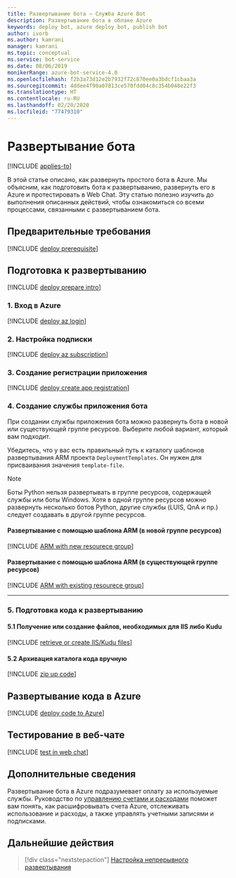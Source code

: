 ```yaml
---
title: Развертывание бота — Служба Azure Bot
description: Развертывание бота в облаке Azure
keywords: deploy bot, azure deploy bot, publish bot
author: ivorb
ms.author: kamrani
manager: kamrani
ms.topic: conceptual
ms.service: bot-service
ms.date: 08/06/2019
monikerRange: azure-bot-service-4.0
ms.openlocfilehash: f2b3a73d12e2b7932f72c870ee0a3bdcf1cbaa3a
ms.sourcegitcommit: 4ddee4f90a07813ce570fdd04c8c354b048e22f3
ms.translationtype: HT
ms.contentlocale: ru-RU
ms.lasthandoff: 02/20/2020
ms.locfileid: "77479310"
---
```

# <a name="deploy-your-bot"></a>Развертывание бота

[!INCLUDE [applies-to](./includes/applies-to.md)]

В этой статье описано, как развернуть простого бота в Azure. Мы объясним, как подготовить бота к развертыванию, развернуть его в Azure и протестировать в Web Chat. Эту статью полезно изучить до выполнения описанных действий, чтобы ознакомиться со всеми процессами, связанными с развертыванием бота.

## <a name="prerequisites"></a>Предварительные требования

[!INCLUDE [deploy prerequisite](~/includes/deploy/snippet-prerequisite.md)]

## <a name="prepare-for-deployment"></a>Подготовка к развертыванию

[!INCLUDE [deploy prepare intro](~/includes/deploy/snippet-prepare-deploy-intro.md)]

### <a name="1-login-to-azure"></a>1. Вход в Azure

[!INCLUDE [deploy az login](~/includes/deploy/snippet-az-login.md)]

### <a name="2-set-the-subscription"></a>2. Настройка подписки

[!INCLUDE [deploy az subscription](~/includes/deploy/snippet-az-set-subscription.md)]


### <a name="3-create-the-application-registration"></a>3. Создание регистрации приложения

[!INCLUDE [deploy create app registration](~/includes/deploy/snippet-create-app-registration.md)]


### <a name="4-create-the-bot-application-service"></a>4. Создание службы приложения бота

При создании службы приложения бота можно развернуть бота в новой или существующей группе ресурсов. Выберите любой вариант, который вам подходит.

Убедитесь, что у вас есть правильный путь к каталогу шаблонов развертывания ARM проекта `DeploymentTemplates`. Он нужен для присваивания значения `template-file`.


> [!NOTE]
> Боты Python нельзя развертывать в группе ресурсов, содержащей службы или боты Windows.  Хотя в одной группе ресурсов можно развернуть несколько ботов Python, другие службы (LUIS, QnA и пр.) следует создавать в другой группе ресурсов.


#### <a name="deploy-via-arm-template-with-new-resource-group"></a>**Развертывание с помощью шаблона ARM (в **новой** группе ресурсов)**

<!-- ##### Create Azure resources -->
[!INCLUDE [ARM with new resourece group](~/includes/deploy/snippet-ARM-new-resource-group.md)]


#### <a name="deploy-via-arm-template-with-existing--resource-group"></a>**Развертывание с помощью шаблона ARM (в **существующей** группе ресурсов)**

[!INCLUDE [ARM with existing resourece group](~/includes/deploy/snippet-ARM-existing-resource-group.md)]

---

### <a name="5-prepare-your-code-for-deployment"></a>5. Подготовка кода к развертыванию

#### <a name="51-retrieve-or-create-necessary-iiskudu-files"></a>5.1 Получение или создание файлов, необходимых для IIS либо Kudu

[!INCLUDE [retrieve or create IIS/Kudu files](~/includes/deploy/snippet-IIS-Kudu-files.md)]


#### <a name="52-zip-up-the-code-directory-manually"></a>5.2 Архивация каталога кода вручную

[!INCLUDE [zip up code](~/includes/deploy/snippet-zip-code.md)]


## <a name="deploy-code-to-azure"></a>Развертывание кода в Azure

[!INCLUDE [deploy code to Azure](~/includes/deploy/snippet-deploy-code-to-az.md)]


## <a name="test-in-web-chat"></a>Тестирование в веб-чате

[!INCLUDE [test in web chat](~/includes/deploy/snippet-test-in-web-chat.md)]


## <a name="additional-information"></a>Дополнительные сведения

Развертывание бота в Azure подразумевает оплату за используемые службы. Руководство по [управлению счетами и расходами](https://docs.microsoft.com/azure/billing/) поможет вам понять, как расшифровывать счета Azure, отслеживать использование и расходы, а также управлять учетными записями и подписками.

## <a name="next-steps"></a>Дальнейшие действия

> [!div class="nextstepaction"]
> [Настройка непрерывного развертывания](bot-service-build-continuous-deployment.md)

<!-- ## Appendix

[!INCLUDE [deploy csharp bot to Azure](~/includes/deploy/snippet-deploy-simple-csharp-echo-bot.md)] -->
